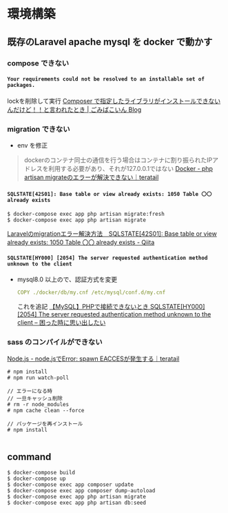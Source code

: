 # 環境構築
## 既存のLaravel apache mysql を docker で動かす

### compose できない
#### `Your requirements could not be resolved to an installable set of packages.`
lockを削除して実行
[Composer で指定したライブラリがインストールできないんだけど！！と言われたとき | ごみばこいん Blog](https://gomiba.co.in/blog/archives/900)


### migration できない
- env を修正
> dockerのコンテナ同士の通信を行う場合はコンテナに割り振られたIPアドレスを利用する必要があり、それが127.0.0.1ではない
[Docker - php artisan migrateのエラーが解決できない｜teratail](https://teratail.com/questions/194473)
#### `SQLSTATE[42S01]: Base table or view already exists: 1050 Table 〇〇 already exists`
```
$ docker-compose exec app php artisan migrate:fresh
$ docker-compose exec app php artisan migrate
```
[Laravelのmigrationエラー解決方法　SQLSTATE[42S01]: Base table or view already exists: 1050 Table 〇〇 already exists - Qiita](https://qiita.com/namizatop/items/f8c414fec4e6b76b3ed4)


#### `SQLSTATE[HY000] [2054] The server requested authentication method unknown to the client`
- mysql8.0 以上ので、認証方式を変更
  ```yml
  COPY ./docker/db/my.cnf /etc/mysql/conf.d/my.cnf
  ```
  これを追記
[【MySQL】PHPで接続できないとき SQLSTATE[HY000] [2054] The server requested authentication method unknown to the client – 困った時に思い出したい](https://motomotosukiyaki.com/mysql-from-php-server-requested-authentication-method-unknown-to-the-client/)

### sass のコンパイルができない
[Node.js - node.jsでError: spawn EACCESが発生する｜teratail](https://teratail.com/questions/119083)
```
# npm install
# npm run watch-poll

// エラーになる時
// 一旦キャッシュ削除
# rm -r node_modules
# npm cache clean --force

// パッケージを再インストール
# npm install


```

## command
```
$ docker-compose build
$ docker-compose up
$ docker-compose exec app composer update
$ docker-compose exec app composer dump-autoload
$ docker-compose exec app php artisan migrate
$ docker-compose exec app php artisan db:seed
```
